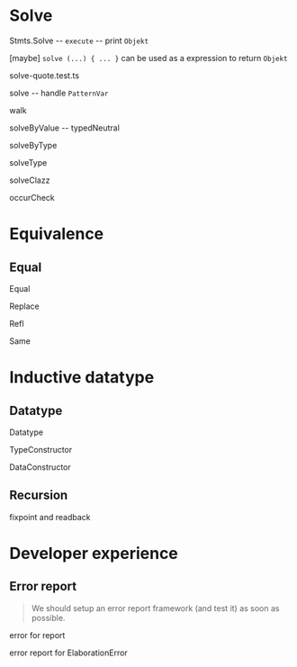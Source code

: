# Solve

Stmts.Solve -- `execute` -- print `Objekt`

[maybe] `solve (...) { ... }` can be used as a expression to return `Objekt`

solve-quote.test.ts

solve -- handle `PatternVar`

walk

solveByValue -- typedNeutral

solveByType

solveType

solveClazz

occurCheck

# Equivalence

## Equal

Equal

Replace

Refl

Same

# Inductive datatype

## Datatype

Datatype

TypeConstructor

DataConstructor

## Recursion

fixpoint and readback

# Developer experience

## Error report

> We should setup an error report framework (and test it) as soon as possible.

error for report

error report for ElaborationError
